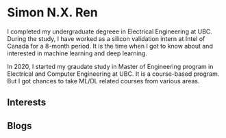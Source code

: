 # Simon N.X. Ren
I completed my undergraduate degreee in Electrical Engineering at UBC. During the study, I have worked as a silicon validation intern at Intel of Canada for a 8-month period. It is the time when I got to know about and interested in machine learning and deep learning.

In 2020, I started my graudate study in Master of Engineering program in Electrical and Computer Engineering at UBC. It is a course-based program. But I got chances to take ML/DL related courses from various areas. 

## Interests

## Blogs

